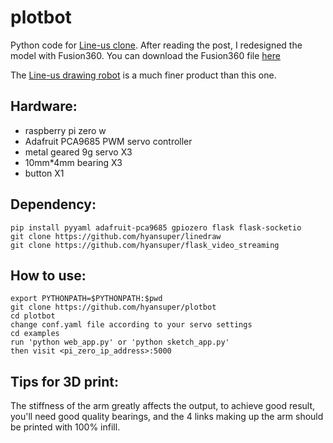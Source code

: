 # plotbot
Python code for [Line-us clone](http://www.buildlog.net/blog/2017/02/a-line-us-clone/).
After reading the post, I redesigned the model with Fusion360. You can download the Fusion360 file [here](https://a360.co/2Pvn2hH)

The [Line-us drawing robot](https://www.line-us.com/) is a much finer product than this one.

## Hardware:
* raspberry pi zero w
* Adafruit PCA9685 PWM servo controller
* metal geared 9g servo X3
* 10mm*4mm bearing X3
* button X1

## Dependency: 
    pip install pyyaml adafruit-pca9685 gpiozero flask flask-socketio
    git clone https://github.com/hyansuper/linedraw
    git clone https://github.com/hyansuper/flask_video_streaming

## How to use:
    export PYTHONPATH=$PYTHONPATH:$pwd
    git clone https://github.com/hyansuper/plotbot
    cd plotbot
    change conf.yaml file according to your servo settings
    cd examples
    run 'python web_app.py' or 'python sketch_app.py'
    then visit <pi_zero_ip_address>:5000

## Tips for 3D print:
The stiffness of the arm greatly affects the output, to achieve good result, you'll need good quality bearings, and the 4 links making up the arm should be printed with 100% infill.
